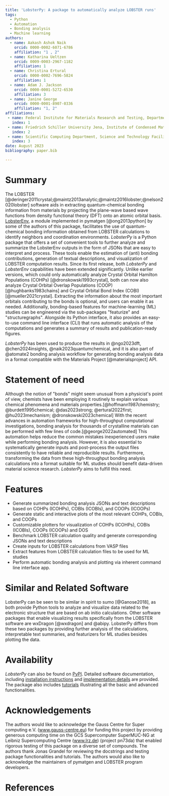 ```yaml
---
title: 'LobsterPy: A package to automatically analyze LOBSTER runs'
tags:
  - Python
  - Automation
  - Bonding analysis
  - Machine learning
authors:
  - name: Aakash Ashok Naik
    orcid: 0000-0002-6071-6786
    affiliation: "1 , 2"
  - name: Katharina Ueltzen
    orcid: 0009-0003-2967-1182
    affiliation: 1
  - name: Christina Ertural
    orcid: 0000-0002-7696-5824
    affiliation: 1
  - name: Adam J. Jackson
    orcid: 0000-0001-5272-6530
    affiliation: 3
  - name: Janine George
    orcid: 0000-0001-8907-0336
    affiliation: "1, 2"
affiliations:
 - name: Federal Institute for Materials Research and Testing, Department Materials Chemistry, Berlin, 12205, Germany
   index: 1
 - name: Friedrich Schiller University Jena, Institute of Condensed Matter Theory and Solid-State Optics, Jena, 07743, Germany
   index: 2
 - name: Scientific Computing Department, Science and Technology Facilities Council, Rutherford Appleton Laboratory, Didcot, OX11 0QX, UK
   index: 3
date: August 2023
bibliography: paper.bib

---
```

# Summary
The LOBSTER [@deringer2011crystal;@maintz2013analytic;@maintz2016lobster;@nelson2020lobster] software aids in extracting quantum-chemical bonding information from materials by projecting the
plane-wave based wave functions from density functional theory (DFT) onto an atomic orbital basis. [LobsterEnv](https://github.com/materialsproject/pymatgen/blob/master/pymatgen/io/lobster/lobsterenv.py),
a module implemented in pymatgen [@ong2013python] by some of the authors of this package, facilitates the use of quantum-chemical bonding
information obtained from LOBSTER calculations to identify neighbors and coordination environments. _LobsterPy_ is a Python package that offers a set of convenient tools
to further analyze and summarize the LobsterEnv outputs in the form of JSONs that are easy to interpret and process. These tools enable the
estimation of (anti) bonding contributions, generation of textual descriptions, and visualization of LOBSTER computation results.  Since its first release, both _LobsterPy_ and _LobsterEnv_ capabilities
have been extended significantly. Unlike earlier versions, which could only automatically analyze Crystal Orbital Hamilton Populations (COHPs) [@dronskowski1993crystal],
both can now also analyze Crystal Orbital Overlap Populations (COOP) [@hughbanks1983chains] and Crystal Orbital Bond Index (COBI) [@mueller2021crystal].
Extracting the information about the most important orbitals contributing to the bonds is optional, and users can enable it as needed.
Additionally, bonding-based features for machine-learning (ML) studies can be engineered via the sub-packages "featurize" and "structuregraphs".
Alongside its Python interface, it also provides an easy-to-use command line interface (CLI) that runs automatic analysis of the
computations and generates a summary of results and publication-ready figures.

_LobsterPy_ has been used to produce the results in @ngo2023dft, @chen2024insights, @naik2023quantumchemical, and it is also part of
@atomate2 bonding analysis workflow for generating bonding analysis data in a format compatible with the Materials Project [@materialsproject] API.

# Statement of need
Although the notion of "bonds" might seem unusual from a physicist's point of view, chemists have been employing it routinely to
explain various chemical phenomena and materials properties.[@hoffmann1987chemistry; @burdett1995chemical; @das2023strong; @ertural2022first; @hu2023mechanism; @dronskowski2023chemical] With the recent advances in
automation frameworks for high-throughput computational investigations, bonding analysis for thousands of crystalline materials
can be performed with few lines of code.[@george2022automated] This automation helps reduce the common mistakes inexperienced
users make while performing bonding analysis. However, it is also essential to systematically generate inputs and post-process
the output files consistently to have reliable and reproducible results. Furthermore, transforming the data from these high-throughput
bonding analysis calculations into a format suitable for ML studies should benefit data-driven material science research.
_LobsterPy_ aims to fulfill this need.

# Features
- Generate summarized bonding analysis JSONs and text descriptions based on COHPs (ICOHPs), COBIs (ICOBIs), and COOPs (ICOOPs)
- Generate static and interactive plots of the most relevant COHPs, COBIs, and COOPs
- Customizable plotters for visualization of COHPs (ICOHPs), COBIs (ICOBIs), COOPs (ICOOPs) and DOS
- Benchmark LOBSTER calculation quality and generate corresponding JSONs and text descriptions
- Create inputs for LOBSTER calculations from VASP files
- Extract features from LOBSTER calculation files to be used for ML studies
- Perform automatic bonding analysis and plotting via inherent command line interface app.

# Similar and Related Software
LobsterPy can be seen to be similar in spirit to sumo [@Ganose2018], as both provide Python tools to analyze and visualize data related to the electronic structure that are based on ab initio calculations. Other software packages that enable visualizing results specifically from the LOBSTER software are wxDragon [@wxdragon] and @abipy. LobsterPy differs from these two packages by providing further analysis of the calculations, interpretable text summaries, and featurizers for ML studies besides plotting the data.

# Availability
_LobsterPy_ can also be found on [PyPI](https://pypi.org/project/lobsterpy/). Detailed software documentation,
including [installation instructions](https://jageo.github.io/LobsterPy/installation/index.html) and
[implementation details](https://jageo.github.io/LobsterPy/fundamentals/index.html) are provided. The package
also includes [tutorials](https://jageo.github.io/LobsterPy/tutorial/index.html) illustrating all the basic and
advanced functionalities.

# Acknowledgements
The authors would like to acknowledge the Gauss Centre for Super
computing e.V. (www.gauss-centre.eu) for funding this project by
providing generous computing time on the GCS Supercomputer
SuperMUC-NG at Leibniz Supercomputing Centre (www.lrz.de)
(project pn73da) that enabled rigorous testing of this
package on a diverse set of compounds. The authors thank Jonas Grandel for reviewing the docstrings and testing package functionalities
and tutorials. The authors would also like to acknowledge the maintainers of pymatgen and LOBSTER program developers.

# References
